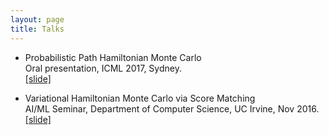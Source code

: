 ```yaml
---
layout: page
title: Talks
---
```


- Probabilistic Path Hamiltonian Monte Carlo  
Oral presentation, ICML 2017, Sydney.  
[[slide]]({{site.baseurl}}/static/slides/pphmc_slides.pdf)

- Variational Hamiltonian Monte Carlo via Score Matching  
AI/ML Seminar, Department of Computer Science, UC Irvine, Nov 2016.  
[[slide]]({{site.baseurl}}/static/slides/variational-hmc.pdf)
